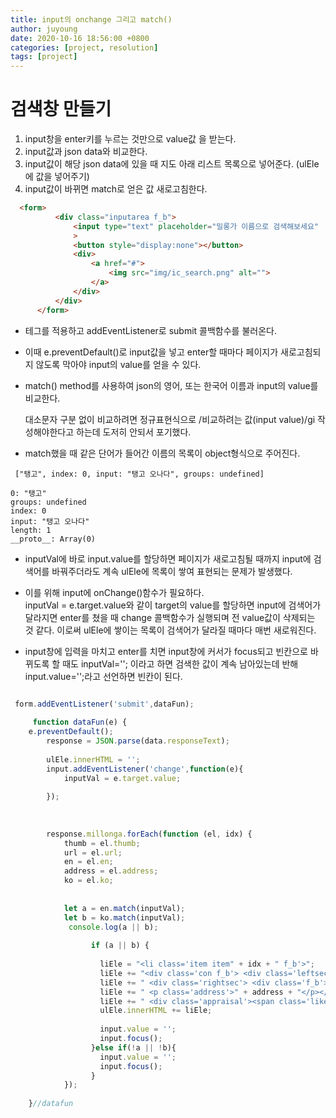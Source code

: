 ```yaml
---
title: input의 onchange 그리고 match()
author: juyoung
date: 2020-10-16 18:56:00 +0800
categories: [project, resolution]
tags: [project]
---
```


# 검색창 만들기

1. input창을 enter키를 누르는 것만으로 value값 을 받는다.
2. input값과 json data와 비교한다.
3. input값이 해당 json data에 있을 때 지도 아래 리스트 목록으로 넣어준다. (ulEle에 값을 넣어주기)
4. input값이 바뀌면 match로 얻은 값 새로고침한다.
  

  ```html
    <form>
            <div class="inputarea f_b">
                <input type="text" placeholder="밀롱가 이름으로 검색해보세요" 
                >
                <button style="display:none"></button>
                <div>
                    <a href="#">
                        <img src="img/ic_search.png" alt="">
                    </a>
                </div>
            </div>
        </form>
```

* <form> 테그를 적용하고 addEventListener로 submit 콜백함수를 불러온다.   

* 이때 e.preventDefault()로 input값을 넣고 enter할 때마다 페이지가 새로고침되지 않도록 막아야 input의 value를 얻을 수 있다.  

* match() method를 사용하여 json의 영어, 또는 한국어 이름과 input의 value를 비교한다.
  
   대소문자 구분 없이 비교하려면 정규표현식으로 /비교하려는 값(input value)/gi 작성해야한다고 하는데 도저히 안되서 포기했다.  

* match했을 때 같은 단어가 들어간 이름의 목록이 object형식으로 주어진다.

```console
 ["탱고", index: 0, input: "탱고 오나다", groups: undefined]  

0: "탱고" 
groups: undefined
index: 0
input: "탱고 오나다"
length: 1
__proto__: Array(0)
```

 * inputVal에 바로 input.value를 할당하면 페이지가 새로고침될 때까지 input에 검색어를 바꿔주더라도 계속 ulEle에 목록이 쌓여 표현되는 문제가 발생했다.  

 * 이를 위해 input에 onChange()함수가 필요하다. 
<br> inputVal = e.target.value와 같이 target의 value를 할당하면 input에 검색어가 달라지면 enter를 쳤을 때 change 콜백함수가 실행되며 전 value값이 삭제되는 것 같다. 
이로써 ulEle에 쌓이는 목록이 검색어가 달라질 때마다 매번 새로워진다.  

* input창에 입력을 마치고 enter를 치면 input창에 커서가 focus되고 빈칸으로 바뀌도록 할 때도 inputVal=''; 이라고 하면 검색한 값이 계속 남아있는데 반해 input.value='';라고 선언하면 빈칸이 된다.

```javascript

 form.addEventListener('submit',dataFun);
      
     function dataFun(e) {
    e.preventDefault();
        response = JSON.parse(data.responseText);
        
        ulEle.innerHTML = '';
        input.addEventListener('change',function(e){
            inputVal = e.target.value;
           
        });
       
       
     
        response.millonga.forEach(function (el, idx) {
            thumb = el.thumb;
            url = el.url;
            en = el.en;
            address = el.address;
            ko = el.ko;
           
          
            let a = en.match(inputVal);
            let b = ko.match(inputVal);
             console.log(a || b);
                               
                  if (a || b) {
                 
                    liEle = "<li class='item item" + idx + " f_b'>";
                    liEle += "<div class='con f_b'> <div class='leftsec'><div class='thumb'><a class='linkA link" + idx + "' href='" + url + "'><img src='" + thumb + "' alt='" + en + "'></a></div></div>";
                    liEle += " <div class='rightsec'> <div class='f_b'><h4 class='f_b'>" + en + "</h4><span>거리m</span></div><h6>" + ko + "</h6>";
                    liEle += " <p class='address'>" + address + "</p></div> </div>";
                    liEle += " <div class='appraisal'><span class='like'>371</span><span class='write'>39</span> </div></li>";
                    ulEle.innerHTML += liEle;
                   
                    input.value = '';
                    input.focus();  
                  }else if(!a || !b){
                    input.value = '';
                    input.focus();  
                  }
            });
           
    }//datafun

```





[^footnote]: 다음에 해결해야 할 문제
이렇게 목록을 받아오면 drag에서 mouseup event가 중복 발생하는 bubbling 문제가 발생했다.  

